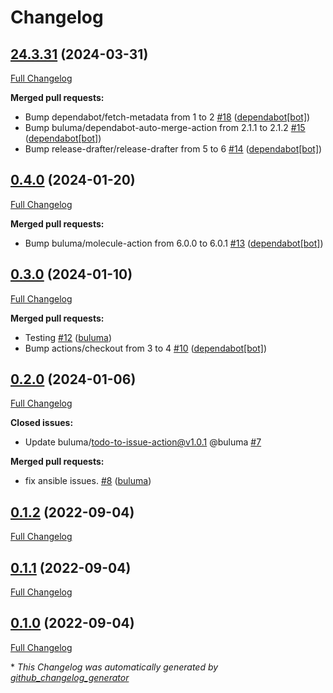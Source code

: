 # Changelog

## [24.3.31](https://github.com/buluma/ansible-role-proxychains/tree/24.3.31) (2024-03-31)

[Full Changelog](https://github.com/buluma/ansible-role-proxychains/compare/0.4.0...24.3.31)

**Merged pull requests:**

- Bump dependabot/fetch-metadata from 1 to 2 [\#18](https://github.com/buluma/ansible-role-proxychains/pull/18) ([dependabot[bot]](https://github.com/apps/dependabot))
- Bump buluma/dependabot-auto-merge-action from 2.1.1 to 2.1.2 [\#15](https://github.com/buluma/ansible-role-proxychains/pull/15) ([dependabot[bot]](https://github.com/apps/dependabot))
- Bump release-drafter/release-drafter from 5 to 6 [\#14](https://github.com/buluma/ansible-role-proxychains/pull/14) ([dependabot[bot]](https://github.com/apps/dependabot))

## [0.4.0](https://github.com/buluma/ansible-role-proxychains/tree/0.4.0) (2024-01-20)

[Full Changelog](https://github.com/buluma/ansible-role-proxychains/compare/0.3.0...0.4.0)

**Merged pull requests:**

- Bump buluma/molecule-action from 6.0.0 to 6.0.1 [\#13](https://github.com/buluma/ansible-role-proxychains/pull/13) ([dependabot[bot]](https://github.com/apps/dependabot))

## [0.3.0](https://github.com/buluma/ansible-role-proxychains/tree/0.3.0) (2024-01-10)

[Full Changelog](https://github.com/buluma/ansible-role-proxychains/compare/0.2.0...0.3.0)

**Merged pull requests:**

- Testing [\#12](https://github.com/buluma/ansible-role-proxychains/pull/12) ([buluma](https://github.com/buluma))
- Bump actions/checkout from 3 to 4 [\#10](https://github.com/buluma/ansible-role-proxychains/pull/10) ([dependabot[bot]](https://github.com/apps/dependabot))

## [0.2.0](https://github.com/buluma/ansible-role-proxychains/tree/0.2.0) (2024-01-06)

[Full Changelog](https://github.com/buluma/ansible-role-proxychains/compare/0.1.2...0.2.0)

**Closed issues:**

- Update buluma/todo-to-issue-action@v1.0.1 @buluma [\#7](https://github.com/buluma/ansible-role-proxychains/issues/7)

**Merged pull requests:**

- fix ansible issues. [\#8](https://github.com/buluma/ansible-role-proxychains/pull/8) ([buluma](https://github.com/buluma))

## [0.1.2](https://github.com/buluma/ansible-role-proxychains/tree/0.1.2) (2022-09-04)

[Full Changelog](https://github.com/buluma/ansible-role-proxychains/compare/0.1.1...0.1.2)

## [0.1.1](https://github.com/buluma/ansible-role-proxychains/tree/0.1.1) (2022-09-04)

[Full Changelog](https://github.com/buluma/ansible-role-proxychains/compare/0.1.0...0.1.1)

## [0.1.0](https://github.com/buluma/ansible-role-proxychains/tree/0.1.0) (2022-09-04)

[Full Changelog](https://github.com/buluma/ansible-role-proxychains/compare/8e715e056a19f5d58693b10b588f153f2e90f6f6...0.1.0)



\* *This Changelog was automatically generated by [github_changelog_generator](https://github.com/github-changelog-generator/github-changelog-generator)*
